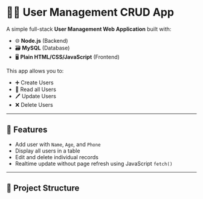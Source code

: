# 🧑‍💼 User Management CRUD App

A simple full-stack **User Management Web Application** built with:

- 🌐 **Node.js** (Backend)
- 🗃️ **MySQL** (Database)
- 🖥️ **Plain HTML/CSS/JavaScript** (Frontend)

This app allows you to:
- ➕ Create Users
- 📄 Read all Users
- 🖊️ Update Users
- ❌ Delete Users

---

## 🚀 Features

- Add user with `Name`, `Age`, and `Phone`
- Display all users in a table
- Edit and delete individual records
- Realtime update without page refresh using JavaScript `fetch()`

---

## 📁 Project Structure

